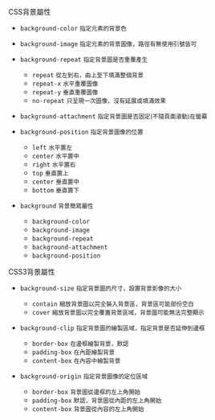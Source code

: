 CSS背景屬性
- `background-color` <small>指定元素的背景色</small>
- `background-image` <small>指定元素的背景圖像，路徑有無使用引號皆可</small>
- `background-repeat` <small>指定背景圖是否重覆產生</small>	
	
	- `repeat` <small>從左到右，由上至下填滿整個背景</small>
	- `repeat-x` <small>水平重覆圖像</small>
	- `repeat-y` <small>垂直重覆圖像</small>
	- `no-repeat` <small>只呈現一次圖像，沒有延展或填滿效果</small>

- `background-attachment` <small>指定背景圖是否固定(不隨頁面滾動)在螢幕</small>
- `background-position` <small>指定背景圖像的位置</small>

	- `left` <small>水平置左</small>
	- `center` <small>水平置中</small>
	- `right` <small>水平置右</small>
	- `top` <small>垂直置上</small>
	- `center` <small>垂直置中</small>
	- `bottom` <small>垂直置下</small>

- `background` <small>背景簡寫屬性</small>

	- `background-color`
	- `background-image`
	- `background-repeat`
	- `background-attachment`
	- `background-position`

CSS3背景屬性
- `background-size` <small>指定背景圖的尺寸，設置背景影像的大小</small>

	- `contain` <small>縮放背景圖以完全裝入背景區，背景區可能部份空白</small>
	- `cover` <small>縮放背景圖以完全覆蓋背景區域，背景圖可能無法完整顯示</small>

- `background-clip` <small>指定背景圖的繪製區域，指定背景是否延伸到邊框</small>
	
	- `border-box` <small>在邊框繪製背景，默認</small>
	- `padding-box` <small>在內距繪製背景</small>
	- `content-box` <small>在內容中繪製背景</small>

- `background-origin` <small>指定背景圖像的定位區域</small>

	- `border-box` <small>背景圖從邊框的左上角開始</small>
	- `padding-box` <small>默認，背景圖從內距的左上角開始</small>
	- `content-box` <small>背景圖從內容的左上角開始</small>